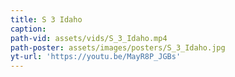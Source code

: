 ```yaml
---
title: S 3 Idaho
caption:
path-vid: assets/vids/S_3_Idaho.mp4
path-poster: assets/images/posters/S_3_Idaho.jpg
yt-url: 'https://youtu.be/MayR8P_JGBs'
---
```

